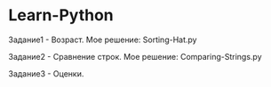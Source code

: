 # Learn-Python 

Задание1 - Возраст.
Мое решение: Sorting-Hat.py

Задание2 - Сравнение строк.
Мое решение: Comparing-Strings.py

Задание3 - Оценки.